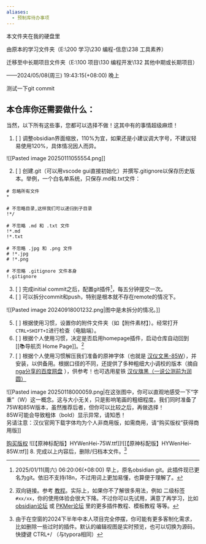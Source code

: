 ```yaml
---
aliases:
  - 预制库待办事项
---
```



本文件夹在我的硬盘里

由原本的学习文件夹（E:\200 学习\230 编程-信息\238 工具素养）

迁移至中长期项目文件夹（E:\100 项目\130 编程开发\132 其他中期或长期项目）

——2024/05/08(周三) 19:43:15(+08:00) 晚上

测试一下git commit

## 本仓库你还需要做什么：

当然，以下所有这些事，您都可以选择不做！这其中有的事情超级麻烦！

1. [ ] 调整obsidian界面缩放，110%为宜，如果还是小建议调大字号，不建议轻易使用120%，具体情况因人而异。

![[Pasted image 20250111055554.png]]

2. [ ] 创建.git（可以用vscode gui直接初始化）并撰写.gitignore以保存历史版本。举例，一个白名单系统，只保存.md和.txt文件：

```
# 忽略所有文件
*

# 不忽略目录,这样我们可以递归到子目录
!*/

# 不忽略 .md 和 .txt 文件
!*.md
!*.txt
  
# 不忽略 .jpg 和 .png 文件
# !*.jpg
# !*.png

# 不忽略 .gitignore 文件本身
!.gitignore
```

3. [ ] 完成initial commit之后，配置git插件[^1]，每五分钟提交一次。
4. [ ] 可以拆分commit和push，特别是根本就不存在remote的情况下。

![[Pasted image 20240918001232.png|图中是未拆分的情况。]]

5. [ ] 根据使用习惯，设置你的附件文件夹（如【附件素材】）。经常打开`CTRL+SHIFT+I`进行检查（电脑端）。
6. [ ] 根据个人使用习惯，决定是否启用homepage插件，启动仓库自动回到 [[📚导航页 Home Page]]。[^2]
7. [ ] 根据个人使用习惯解压我们准备的原神字体（也就是 [汉仪文黑-85W](https://www.hanyi.com.cn/productdetail.php?id=992&type=0)），并安装，以供备用。根据口径的不同，还提供了多种粗细大小调校的版本（摘自 [nga分享的百度网盘](https://bbs.nga.cn/read.php?tid=32286544&rand=581) ），供参考！也可选用星铁 [汉仪旗黑（一说公测前为润圆）](https://www.hanyi.com.cn/productdetail.php?id=714)

![[Pasted image 20250118000059.png|在这张图中，你可以直观地感受一下“字重”（W）这一概念。这与大小无关，只是影响笔画的粗细程度。我们同时准备了75W和85W版本，虽然推荐后者，但你可以比较之后，再做选择！<br>85W可能会导致粗体（bold）显示异常，请知悉！<br>另请注意：汉仪官网下载字体均为个人非商用版，如需商用，请“购买版权”获得商用版]]

[购买版权](https://www.hanyi.com.cn/license)
![[【原神标配版】HYWenHei-75W.ttf]]![[【原神标配版】HYWenHei-85W.ttf]]
8. 完成以上内容后，删除/归档本文件。[^3]


[^1]: 2025/01/11(周六) 06:20:06(+08:00) 早上，原名obsidian git。此插件现已更名为git。依旧不支持i18n，不过用词上更加易懂，也算便于理解了。

[^2]: 双向链接。参考 [教程](https://publish.obsidian.md/chinesehelp/01+2021%E6%96%B0%E6%95%99%E7%A8%8B/%E5%8F%8C%E5%90%91%E9%93%BE%E6%8E%A5)。实际上，如果你不了解很多用法，例如 二级标签 `#xx/xx`，你的使用体验会很大下降。不过你可以先试用，满意了再学习，比如[obsidian论坛](https://forum-zh.obsidian.md/t/topic/19379) 或 [PKMer论坛](https://pkmer.cn/Pkmer-Docs/10-obsidian/obsidian%E7%A4%BE%E5%8C%BA%E6%8F%92%E4%BB%B6/pexels-banner/) 里的更多插件教程、模板教程 等等。 

[^3]: 由于在空窗的2024下半年中本人项目完全停摆，你可能有更多客制化需求，比如删除一些过时的插件。默认的编辑视图是实时预览，也可以切换为源码，快捷键 CTRL+/ （与typora相同）